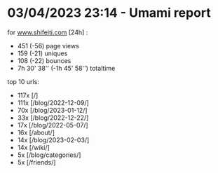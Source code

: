 # 03/04/2023 23:14 - Umami report
for www.shifeiti.com [24h] :

 - 451 (-56) page views
 - 159 (-21) uniques
 - 108 (-22) bounces
 - 7h 30' 38'' (-1h 45' 58'') totaltime


top 10 urls:
 - 117x [/]
 - 111x [/blog/2022-12-09/]
 - 70x [/blog/2023-01-12/]
 - 33x [/blog/2022-12-22/]
 - 17x [/blog/2022-05-07/]
 - 16x [/about/]
 - 14x [/blog/2023-02-03/]
 - 14x [/wiki/]
 - 5x [/blog/categories/]
 - 5x [/friends/]


